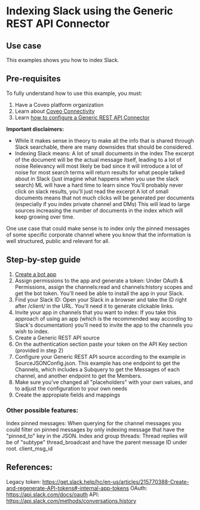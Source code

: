 # Indexing Slack using the Generic REST API Connector

## Use case
This examples shows you how to index Slack.

## Pre-requisites
To fully understand how to use this example, you must:
1. Have a Coveo platform organization
2. Learn about [Coveo Connectivity](https://docs.coveo.com/en/1702/cloud-v2-administrators/add-or-edit-a-source-using-one-of-the-available-connectors)
3. Learn [how to configure a Generic REST API Connector](https://docs.coveo.com/en/1896/cloud-v2-administrators/add-or-edit-a-generic-rest-api-source)

**Important disclaimers:**
* While it makes sense in theory to make all the info that is shared through Slack searchable, there are many downsides that should be considered.
* Indexing Slack means:
    A lot of small documents in the index
    The excerpt of the document will be the actual message itself, leading to a lot of noise
    Relevancy will most likely be bad since it will introduce a lot of noise for most search terms will return results for what people talked about in Slack (just imagine what happens when you use the slack search)
    ML will have a hard time to learn since
    You'll probably never click on slack results, you'll just read the excerpt
    A lot of small documents means that not much clicks will be generated per documents (especially if you index private channel and DMs) 
    This will lead to large sources increasing the number of documents in the index which will keep growing over time.

One use case that could make sense is to index only the pinned messages of some specific corporate channel where you know that the information is well structured, public and relevant for all.

## Step-by-step guide
1. [Create a bot app](https://api.slack.com/authentication/basics#calling)
2. Assign permissions to the app and generate a token: Under OAuth & Permissions, assign the channels:read and channels:history scopes and get the bot token. You'll need be able to install the app in your Slack.
3. Find your Slack ID: Open your Slack in a browser and take the ID right after /client/ in the URL. You'll need it to generate clickable links.
4. Invite your app in channels that you want to index: If you take this approach of using an app (which is the recommended way according to Slack's documentation) you'll need to invite the app to the channels you wish to index.
5. Create a Generic REST API source
4. On the authentication section paste your token on the API Key section (provided in step 2)
5. Configure your Generic REST API source according to the example in SourceJSONConfig.json. This example has one endpoint to get the Channels, which includes a Subquery to get the Messages of each channel, and another endpoint to get the Members.
6. Make sure you've changed all "placeholders" with your own values, and to adjust the configuration to your own needs
7. Create the appropiate fields and mappings

### Other possible features:
Index pinned messages: When querying for the channel messages you could filter on pinned messages by only indexing message that have the "pinned_to" key in the JSON.
Index and group threads: Thread replies will be of "subtype" thread_broadcast and have the parent message ID under root. client_msg_id

## References:
Legacy token: https://get.slack.help/hc/en-us/articles/215770388-Create-and-regenerate-API-tokens#-internal-app-tokens
OAuth: https://api.slack.com/docs/oauth
API: https://api.slack.com/methods/conversations.history